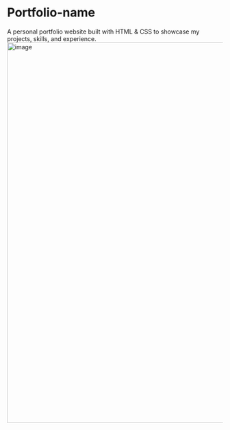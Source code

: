 # Portfolio-name
A personal portfolio website built with HTML &amp; CSS to showcase my projects, skills, and experience.
<img width="1794" height="889" alt="image" src="https://github.com/user-attachments/assets/2f352075-107d-4ac2-8d49-b32d0d30bbaf" />
